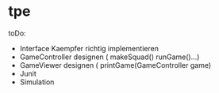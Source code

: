 tpe
===
toDo:

- Interface Kaempfer richtig implementieren
- GameController designen ( makeSquad() runGame()...)
- GameViewer designen ( printGame(GameController game)
- Junit
- Simulation
